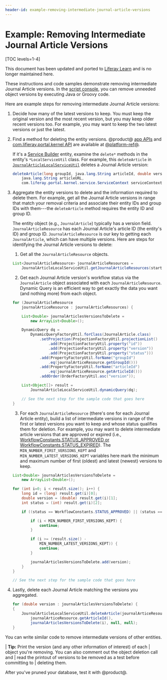```yaml
---
header-id: example-removing-intermediate-journal-article-versions
---
```


# Example: Removing Intermediate Journal Article Versions

[TOC levels=1-4]

<aside class="alert alert-info">
  <span class="wysiwyg-color-blue120">This document has been updated and ported to <a href="https://learn.liferay.com/dxp/latest/en/installation-and-upgrades/upgrading-liferay/upgrade-stability-and-performance/example-removing-intermediate-journal-article-versions.html">Liferay Learn</a> and is no longer maintained here.</span>
</aside>

These instructions and code samples demonstrate removing intermediate Journal
Article versions. In the 
[script console](/docs/7-2/user/-/knowledge_base/u/running-scripts-from-the-script-console),
you can remove unneeded object versions by executing Java or Groovy
code. 

Here are example steps for removing intermediate Journal Article versions: 

1.  Decide how many of the latest versions to keep. You must keep the original
    version and the most recent version, but you may keep older recent versions
    too. For example, you may want to keep the two latest versions or just the
    latest. 

2.  Find a method for deleting the entity versions. @product@ [app 
    APIs](@app-ref@/apps/) and [com.lifieray.portal.kernel
    API](@platform-ref@/7.2-latest/javadocs/portal-kernel/) are available at
    [@platform-ref@](@platform-ref@).

    If it's a [Service Builder](/docs/7-2/appdev/-/knowledge_base/a/service-builder) entity,
    examine the `delete*` methods in the entity's `*LocalServiceUtil` class. For
    example, this `deleteArticle` in
    [`JournalArticleLocalServiceUtil`](@app-ref@/web-experience/latest/javadocs/com/liferay/journal/service/JournalArticleLocalServiceUtil.html#deleteArticle-long-java.lang.String-double-java.lang.String-com.liferay.portal.kernel.service.ServiceContext-)
    deletes a Journal Article version:

    ```java
    deleteArticle(long groupId, java.lang.String articleId, double version, 
        java.lang.String articleURL, 
        com.liferay.portal.kernel.service.ServiceContext serviceContext)
    ```

3.  Aggregate the entity versions to delete and the information required to 
    delete them. For example, get all the Journal Article versions in range that
    match your removal criteria and associate their entity IDs and group IDs
    with them---the `deleteArticle` method requires the entity ID and group ID. 

    The entity object (e.g., `JournalArticle`) typically has a version field.
    `JournalArticleResource` has each Journal Article's article ID (the entity's
    ID) and group ID. `JournalArticleResource` is our key to getting each
    `JournalArticle`, which can have multiple versions. Here are steps for
    identifying the Journal Article versions to delete:

    1.  Get all the `JournalArticleResource` objects. 

    ```java
    List<JournalArticleResource> journalArticleResources = 
        JournalArticleLocalServiceUtil.getJournalArticleResources(start, end);
    ```

    2.  Get each Journal Article version's workflow status via the 
        `JournalArticle` object associated with each `JournalArticleResource`.
        Dynamic Query is an efficient way to get exactly the data you want 
        (and nothing more) from each object.
        
        <!--Add back link for 'Dynamic Query' once dynamic-query article is available-->

    ```java 
	for (JournalArticleResource
		journalArticeResource : journalArticleResources) {

		List<Double> journalArticlesVersionsToDelete =
			new ArrayList<Double>();

        DynamicQuery dq =
            DynamicQueryFactoryUtil.forClass(JournalArticle.class)
                .setProjection(ProjectionFactoryUtil.projectionList()
                    .add(ProjectionFactoryUtil.property("id"))
                    .add(ProjectionFactoryUtil.property("version"))
                    .add(ProjectionFactoryUtil.property("status")))
                .add(PropertyFactoryUtil.forName("groupId")
                    .eq(journalArticeResource.getGroupId()))
                .add(PropertyFactoryUtil.forName("articleId")
                    .eq(journalArticeResource.getArticleId()))
                .addOrder(OrderFactoryUtil.asc("version"));

        List<Object[]> result =
            JournalArticleLocalServiceUtil.dynamicQuery(dq);

        // See the next step for the sample code that goes here
    }
    ```

    3.  For each `JournalArticleResource` (there's one for each Journal Article 
        entity), build a list of intermediate versions in range of the first or
        latest versions you want to keep and whose status qualifies them for
        deletion. For example, you may want to delete intermediate article
        versions that are approved or expired (i.e.,
        [WorkflowConstants.STATUS_APPROVED or
        WorkflowConstants.STATUS_EXPIRED](@platform-ref@/7.2-latest/javadocs/portal-kernel/com/liferay/portal/kernel/workflow/WorkflowConstants.html)).
        The `MIN_NUMBER_FIRST_VERSIONS_KEPT` and
        `MIN_NUMBER_LATEST_VERSIONS_KEPT` variables here mark the minimum and
        maximum number of first (oldest) and latest (newest) versions to keep. 

    ```java 
    List<Double> journalArticlesVersionsToDelete =
		new ArrayList<Double>();

	for (int i=0; i < result.size(); i++) {
		long id = (long) result.get(i)[0];
		double version = (double) result.get(i)[1];
		int status = (int) result.get(i)[2];

		if ((status == WorkflowConstants.STATUS_APPROVED) || (status == WorkflowConstants.STATUS_EXPIRED) {

			if (i < MIN_NUMBER_FIRST_VERSIONS_KEPT) {
				continue;
			}

			if (i >= (result.size() -
				MIN_NUMBER_LATEST_VERSIONS_KEPT)) {
				continue;
			}

			journalArticlesVersionsToDelete.add(version);
		}
	}

    // See the next step for the sample code that goes here
    ```

4.  Lastly, delete each Journal Article matching the versions you aggregated. 

    ```java
    for (double version : journalArticlesVersionsToDelete) {
    {
        JournalArticleLocalServiceUtil.deleteArticle(journalArticeResource.getGroupId(),
            journalArticeResource.getArticleId(), 
            journalArticlesVersionsToDelete(i), null, null);
    }
    ```

You can write similar code to remove intermediate versions of other entities. 

| **Tip:** Print the version (and any other information of interest) of each
| object you're removing. You can also comment out the object deletion call and
| read the printout of versions to be removed as a test before committing to
| deleting them. 

After you've pruned your database, test it with @product@. 
